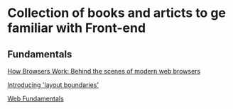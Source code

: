 # Collection of books and articts to ge familiar with Front-end

## Fundamentals

[How Browsers Work: Behind the scenes of modern web browsers](https://www.html5rocks.com/en/tutorials/internals/howbrowserswork/)

[Introducing 'layout boundaries'](http://wilsonpage.co.uk/introducing-layout-boundaries/)

[Web Fundamentals](https://developers.google.com/web/fundamentals/)
